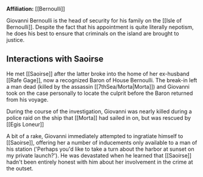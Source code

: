 **Affiliation:** [[Bernoulli]]

Giovanni Bernoulli is the head of security for his family on the [[Isle of Bernoulli]].  Despite the fact that his appointment is quite literally nepotism, he does his best to ensure that criminals on the island are brought to justice.

## Interactions with Saoirse
He met [[Saoirse]] after the latter broke into the home of her ex-husband [[Rafe Gage]], now a recognized Baron of House Bernoulli.  The break-in left a man dead (killed by the assassin [[7thSea/Morta|Morta]]) and Giovanni took on the case personally to locate the culprit before the Baron returned from his voyage.

During the course of the investigation, Giovanni was nearly killed during a police raid on the ship that [[Morta]] had sailed in on, but was rescued by [[Egis Loneur]]

A bit of a rake, Giovanni immediately attempted to ingratiate himself to [[Saoirse]], offering her a number of inducements only available to a man of his station ('Perhaps you'd like to take a turn about the harbor at sunset on my private launch?').  He was devastated when he learned that [[Saoirse]] hadn't been entirely honest with him about her involvement in the crime at the outset.